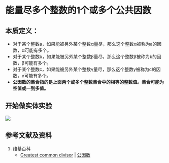 # 能量尽多个整数的1个或多个公共因数

## 本质定义：

- 对于某个整数a，如果能被另外某个整数α量尽，那么这个整数α被称为a的因数，α可能有多个。
- 对于某个整数b，如果能被另外某个整数β量尽，那么这个整数β被称为b的因数，β可能有多个。
- 对于某个整数c，如果能被另外某个整数γ量尽，那么这个整数γ被称为c的因数，γ可能有多个。
- **公因数的集合指的是上面两个或多个整数集合中的相等的整数值。集合可能为空值或一到多值。**

## 开始做实体实验

![](/images/数论/基本数和合成数/能量尽多个整数的1个或多个公共因数/1a1.jpg)

## 参考文献及资料

1. 维基百科
	- [Greatest common divisor](https://en.wikipedia.org/wiki/Greatest_common_divisor) | [公因数](https://zh.wikipedia.org/wiki/公因数) 





